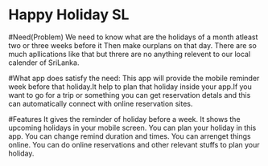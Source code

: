 # Happy Holiday SL
#Need(Problem)
We need to know what are the holidays of a month atleast two or three weeks before it Then
make ourplans on that day. There are so much apllications like that but threre are no anything
relevent to our local calender of SriLanka.


#What app does satisfy the need:
This app will provide the mobile reminder week before that holiday.It help to plan that 
holiday inside your app.If you want to go for a trip or something you can get reservation
detals and this can automatically connect with online reservation sites.

#Features
It gives the reminder of holiday before a week.
It shows the upcoming holidays in your mobile screen.
You can plan your holiday in this app.
You can change remind duration and times.
You can arrenget things online.
You can do online reservations and other relevant stuffs to plan your holiday.
